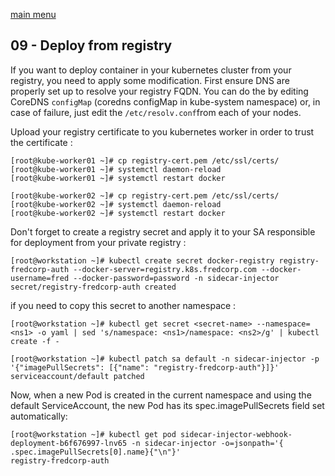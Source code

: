 [main menu](../README.md)

## 09 - Deploy from registry

If you want to deploy container in your kubernetes cluster from your registry, you need to apply some modification. First ensure DNS are properly set up to resolve your registry FQDN. You can do the by editing CoreDNS `configMap` (coredns configMap in kube-system namespace) or, in case of failure, just edit the `/etc/resolv.conf`from each of your nodes.

Upload your registry certificate to you kubernetes worker in order to trust the certificate :

```console
[root@kube-worker01 ~]# cp registry-cert.pem /etc/ssl/certs/
[root@kube-worker01 ~]# systemctl daemon-reload
[root@kube-worker01 ~]# systemctl restart docker

[root@kube-worker02 ~]# cp registry-cert.pem /etc/ssl/certs/
[root@kube-worker02 ~]# systemctl daemon-reload
[root@kube-worker02 ~]# systemctl restart docker
```

Don't forget to create a registry secret and apply it to your SA responsible for deployment from your private registry :

```console
[root@workstation ~]# kubectl create secret docker-registry registry-fredcorp-auth --docker-server=registry.k8s.fredcorp.com --docker-username=fred --docker-password=password -n sidecar-injector
secret/registry-fredcorp-auth created
```

if you need to copy this secret to another namespace :

```console
[root@workstation ~]# kubectl get secret <secret-name> --namespace=<ns1> -o yaml | sed 's/namespace: <ns1>/namespace: <ns2>/g' | kubectl create -f -
```

```console
[root@workstation ~]# kubectl patch sa default -n sidecar-injector -p '{"imagePullSecrets": [{"name": "registry-fredcorp-auth"}]}'
serviceaccount/default patched
```

Now, when a new Pod is created in the current namespace and using the default ServiceAccount, the new Pod has its spec.imagePullSecrets field set automatically:

```console
[root@workstation ~]# kubectl get pod sidecar-injector-webhook-deployment-b6f676997-lnv65 -n sidecar-injector -o=jsonpath='{
.spec.imagePullSecrets[0].name}{"\n"}'
registry-fredcorp-auth
```